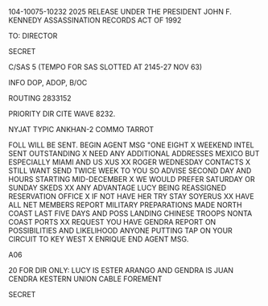 104-10075-10232
2025 RELEASE UNDER THE PRESIDENT JOHN F. KENNEDY ASSASSINATION RECORDS ACT OF 1992

TO: DIRECTOR

SECRET

C/SAS 5 (TEMPO FOR SAS SLOTTED AT 2145-27 NOV 63)

INFO DOP, ADOP, B/OC

ROUTING 2833152

PRIORITY DIR CITE WAVE 8232.

NYJAT TYPIC ANKHAN-2 COMMO TARROT

FOLL WILL BE SENT. BEGIN AGENT MSG "ONE EIGHT X WEEKEND INTEL SENT OUTSTANDING X NEED ANY ADDITIONAL ADDRESSES MEXICO BUT ESPECIALLY MIAMI AND US XUS XX ROGER WEDNESDAY CONTACTS X STILL WANT SEND TWICE WEEK TO YOU SO ADVISE SECOND DAY AND HOURS STARTING MID-DECEMBER X WE WOULD PREFER SATURDAY OR SUNDAY SKEDS XX ANY ADVANTAGE LUCY BEING REASSIGNED RESERVATION OFFICE X IF NOT HAVE HER TRY STAY SOYERUS XX HAVE ALL NET MEMBERS REPORT MILITARY PREPARATIONS MADE NORTH COAST LAST FIVE DAYS AND POSS LANDING CHINESE TROOPS NONTA COAST PORTS XX REQUEST YOU HAVE GENDRA REPORT ON POSSIBILITIES AND LIKELIHOOD ANYONE PUTTING TAP ON YOUR CIRCUIT TO KEY WEST X ENRIQUE END AGENT MSG.

A06

20 FOR DIR ONLY: LUCY IS ESTER ARANGO AND GENDRA IS JUAN CENDRA KESTERN UNION CABLE FOREMENT

SECRET
